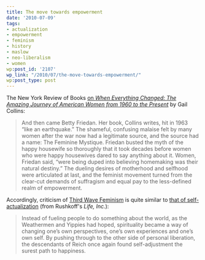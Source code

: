 ```yaml
---
title: The move towards empowerment
date: '2010-07-09'
tags:
- actualization
- empowerment
- feminism
- history
- maslow
- neo-liberalism
- women
wp:post_id: '2107'
wp_link: "/2010/07/the-move-towards-empowerment/"
wp:post_type: post
---
```


The New York Review of Books [on _When Everything Changed: The Amazing Journey of American Women from 1960 to the Present_](http://www.nybooks.com/articles/archives/2009/dec/17/growing-up-female/?pagination=false) by Gail Collins:

> And then came Betty Friedan. Her book, Collins writes, hit in 1963 “like an earthquake.” The shameful, confusing malaise felt by many women after the war now had a legitimate source, and the source had a name: The Feminine Mystique. Friedan busted the myth of the happy housewife so thoroughly that it took decades before women who were happy housewives dared to say anything about it. Women, Friedan said, “were being duped into believing homemaking was their natural destiny.” The dueling desires of motherhood and selfhood were articulated at last, and the feminist movement turned from the clear-cut demands of suffragism and equal pay to the less-defined realm of empowerment.

Accordingly, criticism of [Third Wave Feminism](http://en.wikipedia.org/wiki/Third-wave_feminism) is quite similar to [that of self-actualization](http://www.island94.org/2009/08/from-self-actualization-to-neo-liberalism/) (from Rushkoff's _Life, Inc._):

> Instead of fueling people to do something about the world, as the Weathermen and Yippies had hoped, spirituality became a way of changing one’s own perspectives, one’s own experiences and one’s own self. By pushing through to the other side of personal liberation, the descendants of Reich once again found self-adjustment the surest path to happiness.
